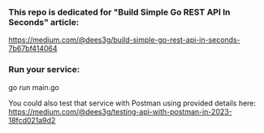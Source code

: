 ### This repo is dedicated for "Build Simple Go REST API In Seconds" article: 
https://medium.com/@dees3g/build-simple-go-rest-api-in-seconds-7b67bf414064

### Run your service:
go run main.go

You could also test that service with Postman using provided details here:
https://medium.com/@dees3g/testing-api-with-postman-in-2023-18fcd021a9d2